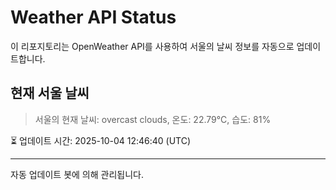 
# Weather API Status

이 리포지토리는 OpenWeather API를 사용하여 서울의 날씨 정보를 자동으로 업데이트합니다.

## 현재 서울 날씨
> 서울의 현재 날씨: overcast clouds, 온도: 22.79°C, 습도: 81%

⏳ 업데이트 시간: 2025-10-04 12:46:40 (UTC)

---
자동 업데이트 봇에 의해 관리됩니다.
